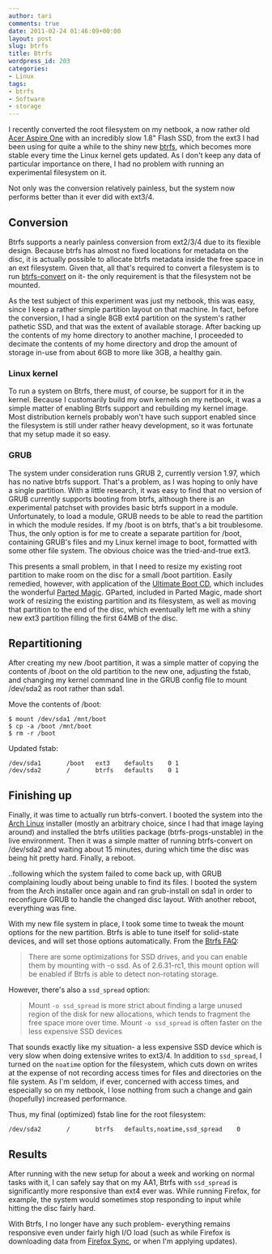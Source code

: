 ```yaml
---
author: tari
comments: true
date: 2011-02-24 01:46:09+00:00
layout: post
slug: btrfs
title: Btrfs
wordpress_id: 203
categories:
- Linux
tags:
- btrfs
- Software
- storage
---
```


I recently converted the root filesystem on my netbook, a now rather old [Acer
Aspire
One](http://web.archive.org/web/20110615103656/http://www.acer.com/aspireone/aspireone_8_9/)
with an incredibly slow 1.8" Flash SSD, from the ext3 I had been using for quite
a while to the shiny new [btrfs](http://en.wikipedia.org/wiki/Btrfs), which
becomes more stable every time the Linux kernel gets updated. As I don't keep
any data of particular importance on there, I had no problem with running an
experimental filesystem on it.

Not only was the conversion relatively painless, but the system now performs
better than it ever did with ext3/4.

## Conversion

Btrfs supports a nearly painless conversion from ext2/3/4 due to its flexible
design. Because btrfs has almost no fixed locations for metadata on the disc, it
is actually possible to allocate btrfs metadata inside the free space in an ext
filesystem. Given that, all that's required to convert a filesystem is to run
[btrfs-convert](https://btrfs.wiki.kernel.org/index.php/Conversion_from_Ext3) on
it- the only requirement is that the filesystem not be mounted.

As the test subject of this experiment was just my netbook, this was easy, since
I keep a rather simple partition layout on that machine. In fact, before the
conversion, I had a single 8GB ext4 partition on the system's rather pathetic
SSD, and that was the extent of available storage. After backing up the contents
of my home directory to another machine, I proceeded to decimate the contents of
my home directory and drop the amount of storage in-use from about 6GB to more
like 3GB, a healthy gain.

### Linux kernel

To run a system on Btrfs, there must, of course, be support for it in the
kernel. Because I customarily build my own kernels on my netbook, it was a
simple matter of enabling Btrfs support and rebuilding my kernel image. Most
distribution kernels probably won't have such support enabled since the
filesystem is still under rather heavy development, so it was fortunate that my
setup made it so easy.

### GRUB

The system under consideration runs GRUB 2, currently version 1.97, which has no
native btrfs support. That's a problem, as I was hoping to only have a single
partition. With a little research, it was easy to find that no version of GRUB
currently supports booting from btrfs, although there is an experimental
patchset with provides basic btrfs support in a module. Unfortunately, to load a
module, GRUB needs to be able to read the partition in which the module resides.
If my /boot is on btrfs, that's a bit troublesome. Thus, the only option is for
me to create a separate partition for /boot, containing GRUB's files and my
Linux kernel image to boot, formatted with some other file system. The obvious
choice was the tried-and-true ext3.

This presents a small problem, in that I need to resize my existing root
partition to make room on the disc for a small /boot partition. Easily remedied,
however, with application of the [Ultimate Boot
CD](http://www.ultimatebootcd.com/), which includes the wonderful [Parted
Magic](http://partedmagic.com/). GParted, included in Parted Magic, made short
work of resizing the existing partition and its filesystem, as well as moving
that partition to the end of the disc, which eventually left me with a shiny new
ext3 partition filling the first 64MB of the disc.

## Repartitioning

After creating my new /boot partition, it was a simple matter of copying the
contents of /boot on the old partition to the new one, adjusting the fstab, and
changing my kernel command line in the GRUB config file to mount /dev/sda2 as
root rather than sda1.

Move the contents of /boot:

```
$ mount /dev/sda1 /mnt/boot
$ cp -a /boot /mnt/boot
$ rm -r /boot
```

Updated fstab:

```
/dev/sda1       /boot   ext3    defaults    0 1
/dev/sda2       /       btrfs   defaults    0 1
```

## Finishing up

Finally, it was time to actually run btrfs-convert. I booted the system into the
[Arch Linux](https://www.archlinux.org/) installer (mostly an arbitrary choice,
since I had that image laying around) and installed the btrfs utilities package
(btrfs-progs-unstable) in the live environment. Then it was a simple matter of
running btrfs-convert on /dev/sda2 and waiting about 15 minutes, during which
time the disc was being hit pretty hard. Finally, a reboot.

..following which the system failed to come back up, with GRUB complaining
loudly about being unable to find its files. I booted the system from the Arch
installer once again and ran grub-install on sda1 in order to reconfigure GRUB
to handle the changed disc layout. With another reboot, everything was fine.

With my new file system in place, I took some time to tweak the mount options
for the new partition. Btrfs is able to tune itself for solid-state devices, and
will set those options automatically. From the [Btrfs
FAQ](https://btrfs.wiki.kernel.org/index.php/FAQ#Is_Btrfs_optimized_for_SSD.3F):


> There are some optimizations for SSD drives, and you can enable them by
> mounting with -o ssd. As of 2.6.31-rc1, this mount option will be enabled if
> Btrfs is able to detect non-rotating storage.

However, there's also a `ssd_spread` option:

> Mount `-o ssd_spread` is more strict about finding a large unused region of the
> disk for new allocations, which tends to fragment the free space more over
> time. Mount `-o ssd_spread` is often faster on the less expensive SSD
> devices

That sounds exactly like my situation- a less expensive SSD device which is very
slow when doing extensive writes to ext3/4. In addition to `ssd_spread`, I turned
on the `noatime` option for the filesystem, which cuts down on writes at the
expense of not recording access times for files and directories on the file
system. As I'm seldom, if ever, concerned with access times, and especially so
on my netbook, I lose nothing from such a change and gain (hopefully) increased
performance.

Thus, my final (optimized) fstab line for the root filesystem:

```
/dev/sda2       /       btrfs   defaults,noatime,ssd_spread    0
```

## Results

After running with the new setup for about a week and working on normal tasks
with it, I can safely say that on my AA1, Btrfs with `ssd_spread` is significantly
more responsive than ext4 ever was. While running Firefox, for example, the
system would sometimes stop responding to input while hitting the disc fairly
hard.

With Btrfs, I no longer have any such problem- everything remains responsive
even under fairly high I/O load (such as while Firefox is downloading data from
[Firefox Sync](https://wiki.mozilla.org/Firefox_Sync), or when I'm applying
updates).
